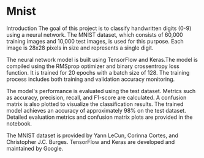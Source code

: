 # Mnist
Introduction
The goal of this project is to classify handwritten digits (0-9) using a neural network. The MNIST dataset, which consists of 60,000 training images and 10,000 test images, is used for this purpose. Each image is 28x28 pixels in size and represents a single digit.

The neural network model is built using TensorFlow and Keras.The model is compiled using the RMSprop optimizer and binary crossentropy loss function. It is trained for 20 epochs with a batch size of 128. The training process includes both training and validation accuracy monitoring.

The model's performance is evaluated using the test dataset. Metrics such as accuracy, precision, recall, and F1-score are calculated. A confusion matrix is also plotted to visualize the classification results.
The trained model achieves an accuracy of approximately 98% on the test dataset. Detailed evaluation metrics and confusion matrix plots are provided in the notebook.

The MNIST dataset is provided by Yann LeCun, Corinna Cortes, and Christopher J.C. Burges. TensorFlow and Keras are developed and maintained by Google.
